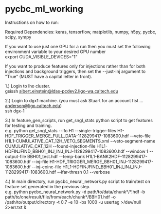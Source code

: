 # pycbc_ml_working

Instructions on how to run: <br />

Required Dependencies: keras, tensorflow, matplotlib, numpy, h5py, pycbc, scipy, sympy

If you want to use just one GPU for a run then you must set the following environment variable to your desired GPU number <br />
export CUDA_VISIBLE_DEVICES="1"

If you want to produce features only for injections rather than for both injections and background triggers, then set the --just-inj argument to "True" (MUST have a capital letter in front).



1.) Login to lho cluster. <br />
    gsissh albert.einstein@ldas-pcdev2.ligo-wa.caltech.edu
    
2.) Login to dgx1 machine. (you must ask Stuart for an account fist ... anderson@ligo.caltech.edu) <br />
    ssh dgx-1 <br />
    
3.) In feature\_gen\_scripts, run get\_sngl\_stats python script to get features for testing and training. <br />
e.g. python get\_sngl\_stats --ifo H1 --single-trigger-files H1-HDF\_TRIGGER\_MERGE\_FULL\_DATA-1128299417-1083600.hdf --veto-file H1L1-CUMULATIVE\_CAT\_12H\_VETO\_SEGMENTS.xml --veto-segment-name CUMULATIVE\_CAT\_12H --found-injection-file H1L1-HDFINJFIND\_BBH01\_INJ\_INJ\_INJ-1128299417-1083600.hdf --window 1 --output-file BBH01\_test.hdf --temp-bank H1L1-BANK2HDF-1128299417-1083600.hdf --inj-file H1-HDF\_TRIGGER\_MERGE\_BBH01\_INJ-1128299417-1083600.hdf --inj-coinc-file H1L1-HDFINJFIND\_BBH01\_INJ\_INJ\_INJ-1128299417-1083600.hdf --ifar-thresh 0.1 --verbose <br />


4.) In main directory, run pycbc_neural_network.py script to train/test on feature set generated in the previous step. <br />
e.g. python pycbc_neural_network.py -d path/to/data/chunk*/*.hdf -b path/to/one/result/file/from/each/chunk\*/BBH01.hdf -o /path/to/output/directory -t 0.7 -e 10 -bs 1000 -u usertag  >/dev/null 2>err.txt & <br />
